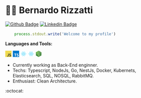 # :man_technologist: Bernardo Rizzatti

[![Github Badge](https://img.shields.io/badge/-Github-000?style=flat-square&logo=Github&logoColor=white&link=https://github.com/bernardorz)](https://github.com/bernardorz)
[![Linkedin Badge](https://img.shields.io/badge/-LinkedIn-blue?style=flat-square&logo=Linkedin&logoColor=white&link=https://www.linkedin.com/in/bernardo-rizzatti-6382ab1a6/)](https://www.linkedin.com/in/bernardo-rizzatti-6382ab1a6/)
```javascript
    process.stdout.write('Welcome to my profile')

 ```


**Languages and Tools:**  

<code><img height="20" src="https://raw.githubusercontent.com/github/explore/80688e429a7d4ef2fca1e82350fe8e3517d3494d/topics/javascript/javascript.png"></code>
<code><img height="20" src="https://raw.githubusercontent.com/github/explore/80688e429a7d4ef2fca1e82350fe8e3517d3494d/topics/typescript/typescript.png"></code>
<code><img height="20" src="https://raw.githubusercontent.com/github/explore/80688e429a7d4ef2fca1e82350fe8e3517d3494d/topics/react/react.png"></code>
<code><img height="20" src="https://raw.githubusercontent.com/github/explore/5c058a388828bb5fde0bcafd4bc867b5bb3f26f3/topics/react-native/react-native.png"></code>
<code><img height="20" src="https://raw.githubusercontent.com/github/explore/80688e429a7d4ef2fca1e82350fe8e3517d3494d/topics/nodejs/nodejs.png"></code>    

- Currently working as Back-End enginner.
- Techs: Typescript, NodeJs, Go, NestJs, Docker, Kubernets, Elasticsearch, SQL, NOSQL, RabbitMQ.
- Enthusiast: Clean Architecture.
<!--> :octocat: 
